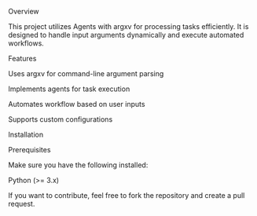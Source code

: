 Overview

This project utilizes Agents with argxv for processing tasks efficiently. It is designed to handle input arguments dynamically and execute automated workflows.

Features

Uses argxv for command-line argument parsing

Implements agents for task execution

Automates workflow based on user inputs

Supports custom configurations

Installation

Prerequisites

Make sure you have the following installed:

Python (>= 3.x)


If you want to contribute, feel free to fork the repository and create a pull request.
